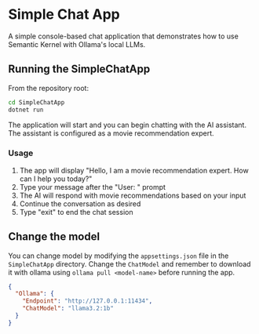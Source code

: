 # Simple Chat App

A simple console-based chat application that demonstrates how to use Semantic Kernel with Ollama's local LLMs.

## Running the SimpleChatApp

From the repository root:

```bash
cd SimpleChatApp
dotnet run
```

The application will start and you can begin chatting with the AI assistant.
The assistant is configured as a movie recommendation expert.

### Usage

1. The app will display "Hello, I am a movie recommendation expert. How can I help you today?"
2. Type your message after the "User: " prompt
3. The AI will respond with movie recommendations based on your input
4. Continue the conversation as desired
5. Type "exit" to end the chat session

## Change the model

You can change model by modifying the `appsettings.json` file in the `SimpleChatApp` directory. Change the `ChatModel`
and remember to download it with ollama using `ollama pull <model-name>` before running the app.

```json
{
  "Ollama": {
    "Endpoint": "http://127.0.0.1:11434",
    "ChatModel": "llama3.2:1b"
  }
}
```